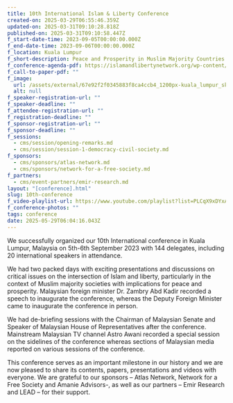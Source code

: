 ```yaml
---
title: 10th International Islam & Liberty Conference
created-on: 2025-03-29T06:55:46.359Z
updated-on: 2025-03-31T09:10:28.818Z
published-on: 2025-03-31T09:10:58.447Z
f_start-date-time: 2023-09-05T00:00:00.000Z
f_end-date-time: 2023-09-06T00:00:00.000Z
f_location: Kuala Lumpur
f_short-description: Peace and Prosperity in Muslim Majority Countries and Beyond
f_conference-agenda-pdf: https://islamandlibertynetwork.org/wp-content/uploads/2023/08/10th-ILN-Conference-Booklet-for-Website.pdf
f_call-to-paper-pdf: ""
f_image:
  url: /assets/external/67e92f2f0345883f8ca4ccb4_1200px-kuala_lumpur_skyline_at_dusk_1.jpg
  alt: null
f_speaker-registration-url: ""
f_speaker-deadline: ""
f_attendee-registration-url: ""
f_registration-deadline: ""
f_sponsor-registration-url: ""
f_sponsor-deadline: ""
f_sessions:
  - cms/session/opening-remarks.md
  - cms/session/session-1-democracy-civil-society.md
f_sponsors:
  - cms/sponsors/atlas-network.md
  - cms/sponsors/network-for-a-free-society.md
f_partners:
  - cms/event-partners/emir-research.md
layout: "[conference].html"
slug: 10th-conference
f_video-playlist-url: https://www.youtube.com/playlist?list=PLCqX9xDYxA6Irzd2dWN6-lTLUEd_sYe7U
f_conference-photos: ""
tags: conference
date: 2025-05-29T06:04:16.043Z
---
```

We successfully organized our 10th International conference in Kuala Lumpur, Malaysia on 5th-6th September 2023 with 144 delegates, including 20 international speakers in attendance.

We had two packed days with exciting presentations and discussions on critical issues on the intersection of Islam and liberty, particularly in the context of Muslim majority societies with implications for peace and prosperity. Malaysian foreign minister Dr. Zambry Abd Kadir recorded a speech to inaugurate the conference, whereas the Deputy Foreign Minister came to inaugurate the conference in person.

We had de-briefing sessions with the Chairman of Malaysian Senate and Speaker of Malaysian House of Representatives after the conference. Mainstream Malaysian TV channel Astro Awani recorded a special session on the sidelines of the conference whereas sections of Malaysian media reported on various sessions of the conference.

This conference serves as an important milestone in our history and we are now pleased to share its contents, papers, presentations and videos with everyone. We are grateful to our sponsors – Atlas Network, Network for a Free Society and Amanie Advisors-, as well as our partners – Emir Research and LEAD – for their support.